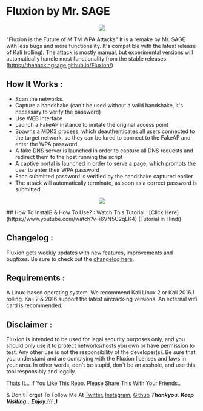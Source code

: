 # Fluxion by Mr. SAGE 

<p align="center"><img src="https://github.com/thehackingsage/Fluxion/blob/master/logos/Logo.png?raw=true" /></p>

"Fluxion is the Future of MITM WPA Attacks" It is a remake by Mr. SAGE with less bugs and more functionality. It's compatible with the latest release of Kali (rolling). The attack is mostly manual, but experimental versions will automatically handle most functionality from the stable releases. (https://thehackingsage.github.io/Fluxion/)

## How It Works :

* Scan the networks.
* Capture a handshake (can't be used without a valid handshake, it's necessary to verify the password)
* Use WEB Interface
* Launch a FakeAP instance to imitate the original access point
* Spawns a MDK3 process, which deauthenticates all users connected to the target network, so they can be lured to connect to the FakeAP and enter the WPA password.
* A fake DNS server is launched in order to capture all DNS requests and redirect them to the host running the script
* A captive portal is launched in order to serve a page, which prompts the user to enter their WPA password
* Each submitted password is verified by the handshake captured earlier
* The attack will automatically terminate, as soon as a correct password is submitted..
<p align="center"><img src="https://twitter.com/ShortTemperd007/status/1668177921465516033/photo/1" /></p>
## How To Install? & How To Use? :
Watch This Tutorial : [Click Here](https://www.youtube.com/watch?v=i6VN5C2qLK4) (Tutorial in Hindi)

## Changelog :
Fluxion gets weekly updates with new features, improvements and bugfixes.
Be sure to check out the [changelog here](https://github.com/FluxionNetwork/fluxion/commits/master).

## Requirements :
A Linux-based operating system. We recommend Kali Linux 2 or Kali 2016.1 rolling. Kali 2 & 2016 support the latest aircrack-ng versions. An external wifi card is recommended.

## Disclaimer :

Fluxion is intended to be used for legal security purposes only, and you should only use it to protect networks/hosts you own or have permission to test. Any other use is not the responsibility of the developer(s).  Be sure that you understand and are complying with the Fluxion licenses and laws in your area.  In other words, don't be stupid, don't be an asshole, and use this tool responsibly and legally.



Thats It... If You Like This Repo. Please Share This With Your Friends..

& Don't Forget To Follow Me At [Twitter](https://twitter.com/ShortTemperd007), [Instagram](https://www.instagram.com/shorttemperd007/), [Github](https://www.github.com/thehackingsage) 
***Thankyou.***
***Keep Visiting..***
***Enjoy.!!! :)***
